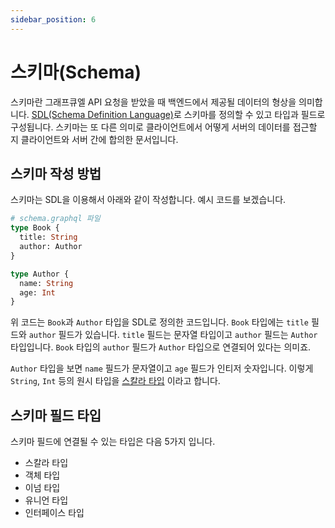 ```yaml
---
sidebar_position: 6
---
```


# 스키마(Schema)

스키마란 그래프큐엘 API 요청을 받았을 때 백엔드에서 제공될 데이터의 형상을 의미합니다. [SDL(Schema Definition Language)](./sdl)로 스키마를 정의할 수 있고 타입과 필드로 구성됩니다. 스키마는 또 다른 의미로 클라이언트에서 어떻게 서버의 데이터를 접근할 지 클라이언트와 서버 간에 합의한 문서입니다.

## 스키마 작성 방법

스키마는 SDL을 이용해서 아래와 같이 작성합니다. 예시 코드를 보겠습니다.

```graphql
# schema.graphql 파일
type Book {
  title: String
  author: Author
}

type Author {
  name: String
  age: Int
}
```

위 코드는 `Book`과 `Author` 타입을 SDL로 정의한 코드입니다. `Book` 타입에는 `title` 필드와 `author` 필드가 있습니다. `title` 필드는 문자열 타입이고 `author` 필드는 `Author` 타입입니다. `Book` 타입의 `author` 필드가 `Author` 타입으로 연결되어 있다는 의미죠.

`Author` 타입을 보면 `name` 필드가 문자열이고 `age` 필드가 인티저 숫자입니다. 이렇게 `String`, `Int` 등의 원시 타입을 [스칼라 타입](./scalar-types) 이라고 합니다.

## 스키마 필드 타입

스키마 필드에 연결될 수 있는 타입은 다음 5가지 입니다.

- 스칼라 타입
- 객체 타입
- 이넘 타입
- 유니언 타입
- 인터페이스 타입

